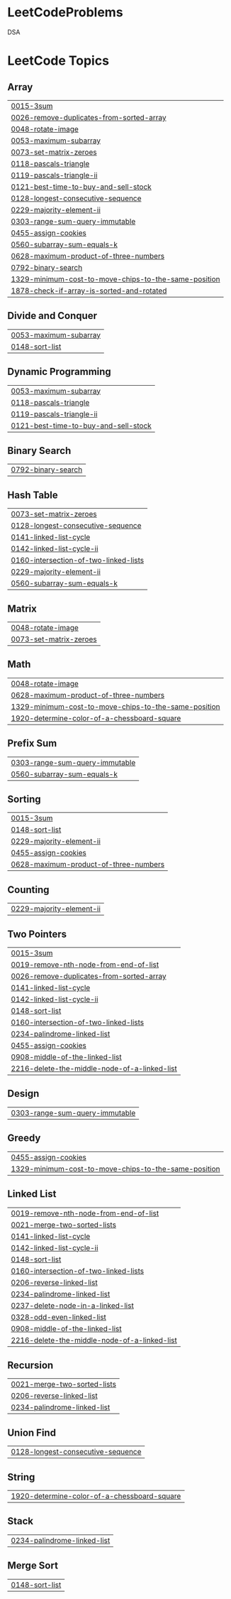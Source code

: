 # LeetCodeProblems
DSA 

<!---LeetCode Topics Start-->
# LeetCode Topics
## Array
|  |
| ------- |
| [0015-3sum](https://github.com/sumit-kakde/LeetCodeProblems/tree/master/0015-3sum) |
| [0026-remove-duplicates-from-sorted-array](https://github.com/sumit-kakde/LeetCodeProblems/tree/master/0026-remove-duplicates-from-sorted-array) |
| [0048-rotate-image](https://github.com/sumit-kakde/LeetCodeProblems/tree/master/0048-rotate-image) |
| [0053-maximum-subarray](https://github.com/sumit-kakde/LeetCodeProblems/tree/master/0053-maximum-subarray) |
| [0073-set-matrix-zeroes](https://github.com/sumit-kakde/LeetCodeProblems/tree/master/0073-set-matrix-zeroes) |
| [0118-pascals-triangle](https://github.com/sumit-kakde/LeetCodeProblems/tree/master/0118-pascals-triangle) |
| [0119-pascals-triangle-ii](https://github.com/sumit-kakde/LeetCodeProblems/tree/master/0119-pascals-triangle-ii) |
| [0121-best-time-to-buy-and-sell-stock](https://github.com/sumit-kakde/LeetCodeProblems/tree/master/0121-best-time-to-buy-and-sell-stock) |
| [0128-longest-consecutive-sequence](https://github.com/sumit-kakde/LeetCodeProblems/tree/master/0128-longest-consecutive-sequence) |
| [0229-majority-element-ii](https://github.com/sumit-kakde/LeetCodeProblems/tree/master/0229-majority-element-ii) |
| [0303-range-sum-query-immutable](https://github.com/sumit-kakde/LeetCodeProblems/tree/master/0303-range-sum-query-immutable) |
| [0455-assign-cookies](https://github.com/sumit-kakde/LeetCodeProblems/tree/master/0455-assign-cookies) |
| [0560-subarray-sum-equals-k](https://github.com/sumit-kakde/LeetCodeProblems/tree/master/0560-subarray-sum-equals-k) |
| [0628-maximum-product-of-three-numbers](https://github.com/sumit-kakde/LeetCodeProblems/tree/master/0628-maximum-product-of-three-numbers) |
| [0792-binary-search](https://github.com/sumit-kakde/LeetCodeProblems/tree/master/0792-binary-search) |
| [1329-minimum-cost-to-move-chips-to-the-same-position](https://github.com/sumit-kakde/LeetCodeProblems/tree/master/1329-minimum-cost-to-move-chips-to-the-same-position) |
| [1878-check-if-array-is-sorted-and-rotated](https://github.com/sumit-kakde/LeetCodeProblems/tree/master/1878-check-if-array-is-sorted-and-rotated) |
## Divide and Conquer
|  |
| ------- |
| [0053-maximum-subarray](https://github.com/sumit-kakde/LeetCodeProblems/tree/master/0053-maximum-subarray) |
| [0148-sort-list](https://github.com/sumit-kakde/LeetCodeProblems/tree/master/0148-sort-list) |
## Dynamic Programming
|  |
| ------- |
| [0053-maximum-subarray](https://github.com/sumit-kakde/LeetCodeProblems/tree/master/0053-maximum-subarray) |
| [0118-pascals-triangle](https://github.com/sumit-kakde/LeetCodeProblems/tree/master/0118-pascals-triangle) |
| [0119-pascals-triangle-ii](https://github.com/sumit-kakde/LeetCodeProblems/tree/master/0119-pascals-triangle-ii) |
| [0121-best-time-to-buy-and-sell-stock](https://github.com/sumit-kakde/LeetCodeProblems/tree/master/0121-best-time-to-buy-and-sell-stock) |
## Binary Search
|  |
| ------- |
| [0792-binary-search](https://github.com/sumit-kakde/LeetCodeProblems/tree/master/0792-binary-search) |
## Hash Table
|  |
| ------- |
| [0073-set-matrix-zeroes](https://github.com/sumit-kakde/LeetCodeProblems/tree/master/0073-set-matrix-zeroes) |
| [0128-longest-consecutive-sequence](https://github.com/sumit-kakde/LeetCodeProblems/tree/master/0128-longest-consecutive-sequence) |
| [0141-linked-list-cycle](https://github.com/sumit-kakde/LeetCodeProblems/tree/master/0141-linked-list-cycle) |
| [0142-linked-list-cycle-ii](https://github.com/sumit-kakde/LeetCodeProblems/tree/master/0142-linked-list-cycle-ii) |
| [0160-intersection-of-two-linked-lists](https://github.com/sumit-kakde/LeetCodeProblems/tree/master/0160-intersection-of-two-linked-lists) |
| [0229-majority-element-ii](https://github.com/sumit-kakde/LeetCodeProblems/tree/master/0229-majority-element-ii) |
| [0560-subarray-sum-equals-k](https://github.com/sumit-kakde/LeetCodeProblems/tree/master/0560-subarray-sum-equals-k) |
## Matrix
|  |
| ------- |
| [0048-rotate-image](https://github.com/sumit-kakde/LeetCodeProblems/tree/master/0048-rotate-image) |
| [0073-set-matrix-zeroes](https://github.com/sumit-kakde/LeetCodeProblems/tree/master/0073-set-matrix-zeroes) |
## Math
|  |
| ------- |
| [0048-rotate-image](https://github.com/sumit-kakde/LeetCodeProblems/tree/master/0048-rotate-image) |
| [0628-maximum-product-of-three-numbers](https://github.com/sumit-kakde/LeetCodeProblems/tree/master/0628-maximum-product-of-three-numbers) |
| [1329-minimum-cost-to-move-chips-to-the-same-position](https://github.com/sumit-kakde/LeetCodeProblems/tree/master/1329-minimum-cost-to-move-chips-to-the-same-position) |
| [1920-determine-color-of-a-chessboard-square](https://github.com/sumit-kakde/LeetCodeProblems/tree/master/1920-determine-color-of-a-chessboard-square) |
## Prefix Sum
|  |
| ------- |
| [0303-range-sum-query-immutable](https://github.com/sumit-kakde/LeetCodeProblems/tree/master/0303-range-sum-query-immutable) |
| [0560-subarray-sum-equals-k](https://github.com/sumit-kakde/LeetCodeProblems/tree/master/0560-subarray-sum-equals-k) |
## Sorting
|  |
| ------- |
| [0015-3sum](https://github.com/sumit-kakde/LeetCodeProblems/tree/master/0015-3sum) |
| [0148-sort-list](https://github.com/sumit-kakde/LeetCodeProblems/tree/master/0148-sort-list) |
| [0229-majority-element-ii](https://github.com/sumit-kakde/LeetCodeProblems/tree/master/0229-majority-element-ii) |
| [0455-assign-cookies](https://github.com/sumit-kakde/LeetCodeProblems/tree/master/0455-assign-cookies) |
| [0628-maximum-product-of-three-numbers](https://github.com/sumit-kakde/LeetCodeProblems/tree/master/0628-maximum-product-of-three-numbers) |
## Counting
|  |
| ------- |
| [0229-majority-element-ii](https://github.com/sumit-kakde/LeetCodeProblems/tree/master/0229-majority-element-ii) |
## Two Pointers
|  |
| ------- |
| [0015-3sum](https://github.com/sumit-kakde/LeetCodeProblems/tree/master/0015-3sum) |
| [0019-remove-nth-node-from-end-of-list](https://github.com/sumit-kakde/LeetCodeProblems/tree/master/0019-remove-nth-node-from-end-of-list) |
| [0026-remove-duplicates-from-sorted-array](https://github.com/sumit-kakde/LeetCodeProblems/tree/master/0026-remove-duplicates-from-sorted-array) |
| [0141-linked-list-cycle](https://github.com/sumit-kakde/LeetCodeProblems/tree/master/0141-linked-list-cycle) |
| [0142-linked-list-cycle-ii](https://github.com/sumit-kakde/LeetCodeProblems/tree/master/0142-linked-list-cycle-ii) |
| [0148-sort-list](https://github.com/sumit-kakde/LeetCodeProblems/tree/master/0148-sort-list) |
| [0160-intersection-of-two-linked-lists](https://github.com/sumit-kakde/LeetCodeProblems/tree/master/0160-intersection-of-two-linked-lists) |
| [0234-palindrome-linked-list](https://github.com/sumit-kakde/LeetCodeProblems/tree/master/0234-palindrome-linked-list) |
| [0455-assign-cookies](https://github.com/sumit-kakde/LeetCodeProblems/tree/master/0455-assign-cookies) |
| [0908-middle-of-the-linked-list](https://github.com/sumit-kakde/LeetCodeProblems/tree/master/0908-middle-of-the-linked-list) |
| [2216-delete-the-middle-node-of-a-linked-list](https://github.com/sumit-kakde/LeetCodeProblems/tree/master/2216-delete-the-middle-node-of-a-linked-list) |
## Design
|  |
| ------- |
| [0303-range-sum-query-immutable](https://github.com/sumit-kakde/LeetCodeProblems/tree/master/0303-range-sum-query-immutable) |
## Greedy
|  |
| ------- |
| [0455-assign-cookies](https://github.com/sumit-kakde/LeetCodeProblems/tree/master/0455-assign-cookies) |
| [1329-minimum-cost-to-move-chips-to-the-same-position](https://github.com/sumit-kakde/LeetCodeProblems/tree/master/1329-minimum-cost-to-move-chips-to-the-same-position) |
## Linked List
|  |
| ------- |
| [0019-remove-nth-node-from-end-of-list](https://github.com/sumit-kakde/LeetCodeProblems/tree/master/0019-remove-nth-node-from-end-of-list) |
| [0021-merge-two-sorted-lists](https://github.com/sumit-kakde/LeetCodeProblems/tree/master/0021-merge-two-sorted-lists) |
| [0141-linked-list-cycle](https://github.com/sumit-kakde/LeetCodeProblems/tree/master/0141-linked-list-cycle) |
| [0142-linked-list-cycle-ii](https://github.com/sumit-kakde/LeetCodeProblems/tree/master/0142-linked-list-cycle-ii) |
| [0148-sort-list](https://github.com/sumit-kakde/LeetCodeProblems/tree/master/0148-sort-list) |
| [0160-intersection-of-two-linked-lists](https://github.com/sumit-kakde/LeetCodeProblems/tree/master/0160-intersection-of-two-linked-lists) |
| [0206-reverse-linked-list](https://github.com/sumit-kakde/LeetCodeProblems/tree/master/0206-reverse-linked-list) |
| [0234-palindrome-linked-list](https://github.com/sumit-kakde/LeetCodeProblems/tree/master/0234-palindrome-linked-list) |
| [0237-delete-node-in-a-linked-list](https://github.com/sumit-kakde/LeetCodeProblems/tree/master/0237-delete-node-in-a-linked-list) |
| [0328-odd-even-linked-list](https://github.com/sumit-kakde/LeetCodeProblems/tree/master/0328-odd-even-linked-list) |
| [0908-middle-of-the-linked-list](https://github.com/sumit-kakde/LeetCodeProblems/tree/master/0908-middle-of-the-linked-list) |
| [2216-delete-the-middle-node-of-a-linked-list](https://github.com/sumit-kakde/LeetCodeProblems/tree/master/2216-delete-the-middle-node-of-a-linked-list) |
## Recursion
|  |
| ------- |
| [0021-merge-two-sorted-lists](https://github.com/sumit-kakde/LeetCodeProblems/tree/master/0021-merge-two-sorted-lists) |
| [0206-reverse-linked-list](https://github.com/sumit-kakde/LeetCodeProblems/tree/master/0206-reverse-linked-list) |
| [0234-palindrome-linked-list](https://github.com/sumit-kakde/LeetCodeProblems/tree/master/0234-palindrome-linked-list) |
## Union Find
|  |
| ------- |
| [0128-longest-consecutive-sequence](https://github.com/sumit-kakde/LeetCodeProblems/tree/master/0128-longest-consecutive-sequence) |
## String
|  |
| ------- |
| [1920-determine-color-of-a-chessboard-square](https://github.com/sumit-kakde/LeetCodeProblems/tree/master/1920-determine-color-of-a-chessboard-square) |
## Stack
|  |
| ------- |
| [0234-palindrome-linked-list](https://github.com/sumit-kakde/LeetCodeProblems/tree/master/0234-palindrome-linked-list) |
## Merge Sort
|  |
| ------- |
| [0148-sort-list](https://github.com/sumit-kakde/LeetCodeProblems/tree/master/0148-sort-list) |
<!---LeetCode Topics End-->